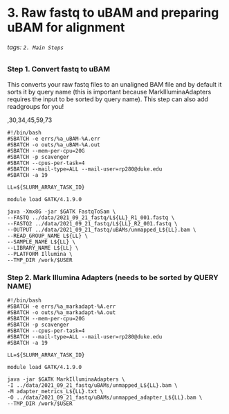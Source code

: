 # 3. Raw fastq to uBAM and preparing uBAM for alignment

###### tags: `2. Main Steps` 

### Step 1. Convert fastq to uBAM

This converts your raw fastq files to an unaligned BAM file and by default it sorts it by query name (this is important because MarkIlluminaAdapters requires the input to be sorted by query name). This step can also add readgroups for you! 

,30,34,45,59,73

```
#!/bin/bash
#SBATCH -e errs/%a_uBAM-%A.err 
#SBATCH -o outs/%a_uBAM-%A.out 
#SBATCH --mem-per-cpu=20G 
#SBATCH -p scavenger
#SBATCH --cpus-per-task=4 
#SBATCH --mail-type=ALL --mail-user=rp280@duke.edu
#SBATCH -a 19

LL=${SLURM_ARRAY_TASK_ID}

module load GATK/4.1.9.0 

java -Xmx8G -jar $GATK FastqToSam \
--FASTQ ../data/2021_09_21_fastq/L${LL}_R1_001.fastq \
--FASTQ2 ../data/2021_09_21_fastq/L${LL}_R2_001.fastq \
--OUTPUT ../data/2021_09_21_fastq/uBAMs/unmapped_L${LL}.bam \
--READ_GROUP_NAME L${LL} \
--SAMPLE_NAME L${LL} \
--LIBRARY_NAME L${LL} \
--PLATFORM Illumina \
--TMP_DIR /work/$USER
```

### Step 2. Mark Illumina Adapters (needs to be sorted by QUERY NAME)
 
```
#!/bin/bash
#SBATCH -e errs/%a_markadapt-%A.err 
#SBATCH -o outs/%a_markadapt-%A.out 
#SBATCH --mem-per-cpu=20G 
#SBATCH -p scavenger
#SBATCH --cpus-per-task=4 
#SBATCH --mail-type=ALL --mail-user=rp280@duke.edu
#SBATCH -a 19

LL=${SLURM_ARRAY_TASK_ID}

module load GATK/4.1.9.0 

java -jar $GATK MarkIlluminaAdapters \
-I ../data/2021_09_21_fastq/uBAMs/unmapped_L${LL}.bam \
-M adapter_metrics_L${LL}.txt \
-O ../data/2021_09_21_fastq/uBAMs/unmapped_adapter_L${LL}.bam \
--TMP_DIR /work/$USER
```

